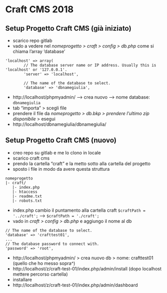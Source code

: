 # Craft CMS 2018

## Setup Progetto Craft CMS (già iniziato)

- scarico repo gitlab
- vado a vedere nel _nomeprogetto > craft > config > db.php_ come si chiama l’array ‘database’
```
'localhost' => array(
		// The database server name or IP address. Usually this is 'localhost' or '127.0.0.1'.
		'server' => 'localhost',

		// The name of the database to select.
		'database' => 'dbnamegiulia',
```
- http://localhost/phpmyadmin/  --> crea nuovo --> nome database: `dbnamegiulia`
- tab “importa” > scegli file
- prendere il file da _nomeprogetto > db.bkp > prendere l’ultimo zip disponibile_  > esegui
- http://localhost/dbnamegiulia/dbnamegiulia/

## Setup Progetto Craft CMS (nuovo)
- creo repo su gitlab e me lo clono in locale
- scarico craft cms
- prendo la cartella “craft” e la metto sotto alla cartella del progetto
- sposto i file in modo da avere questa struttura
```
nomeprogetto
|- craft/
   |- index.php
   |- htaccess
   |- readme.txt
   |- robots.txt
```

- index.php cambio il puntamento alla cartella craft `$craftPath = '../craft';` --> `$craftPath = './craft';`
- vado in _craft > config > db.php_
e aggiungo il nome al db
```
// The name of the database to select.
'database' => 'crafttest01',
...
// The database password to connect with.
'password' => 'root',
```
- http://localhost/phpmyadmin/ > crea nuovo db > nome: crafttest01 (quello che ho messo sopra^)
- http://localhost/z/craft-test-01/index.php/admin/install   (dopo localhost mettere percorso cartella)
- installare
- http://localhost/z/craft-test-01/index.php/admin/dashboard
